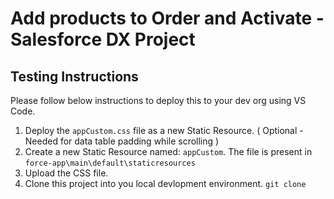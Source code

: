 # Add products to Order and Activate - Salesforce DX Project

## Testing Instructions

Please follow below instructions to deploy this to your dev org using VS Code.

1. Deploy the `appCustom.css` file as a new Static Resource. ( Optional - Needed for data table padding while scrolling )
  1. Create a new Static Resource named: `appCustom`. The file is present in `force-app\main\default\staticresources`
  2. Upload the CSS file.
2. Clone this project into you local devlopment environment.
   `git clone `

